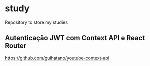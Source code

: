 # study
Repository to store my studies

## Autenticação JWT com Context API e React Router
https://github.com/guihatano/youtube-context-api

